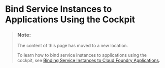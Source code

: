 <!-- loio2d2a3e8b2f1348ffbb54eaae10d80b95 -->

# Bind Service Instances to Applications Using the Cockpit

> ### Note:  
> The content of this page has moved to a new location.
> 
> To learn how to bind service instances to applications using the cockpit, see [Binding Service Instances to Cloud Foundry Applications](https://help.sap.com/viewer/09cc82baadc542a688176dce601398de/Cloud/en-US/0e6850de6e7146c3a17b86736e80ee2e.html).

